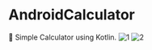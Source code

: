 # AndroidCalculator
🔢 Simple Calculator using Kotlin.
![1](https://user-images.githubusercontent.com/76612421/157205017-c2fa53c2-f6b9-409a-858d-4a2a138316ea.PNG)
![2](https://user-images.githubusercontent.com/76612421/157205026-71e96c17-3cb6-4e07-8e11-e06ef31a6844.PNG)
